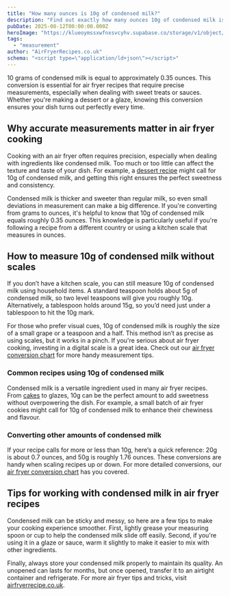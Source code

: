 ```yaml
---
title: "How many ounces is 10g of condensed milk?"
description: "Find out exactly how many ounces 10g of condensed milk is with our simple conversion guide. Perfect for air fryer recipes!"
pubDate: 2025-08-12T00:00:00.000Z
heroImage: "https://klueoymssxwfnxsvcyhv.supabase.co/storage/v1/object/public/md/how-many-ounces-is-10g-condensed-milk-299306d7.webp"
tags:
  - "measurement"
author: "AirFryerRecipes.co.uk"
schema: "<script type=\"application/ld+json\"></script>"
---
```


<p>10 grams of condensed milk is equal to approximately 0.35 ounces. This conversion is essential for air fryer recipes that require precise measurements, especially when dealing with sweet treats or sauces. Whether you're making a dessert or a glaze, knowing this conversion ensures your dish turns out perfectly every time.</p>

<h2>Why accurate measurements matter in air fryer cooking</h2>
<p>Cooking with an air fryer often requires precision, especially when dealing with ingredients like condensed milk. Too much or too little can affect the texture and taste of your dish. For example, a <a href=https://www.airfryerrecipe.co.uk/recipes>dessert recipe</a> might call for 10g of condensed milk, and getting this right ensures the perfect sweetness and consistency.</p>
<p>Condensed milk is thicker and sweeter than regular milk, so even small deviations in measurement can make a big difference. If you're converting from grams to ounces, it's helpful to know that 10g of condensed milk equals roughly 0.35 ounces. This knowledge is particularly useful if you're following a recipe from a different country or using a kitchen scale that measures in ounces.</p>

<h2>How to measure 10g of condensed milk without scales</h2>
<p>If you don’t have a kitchen scale, you can still measure 10g of condensed milk using household items. A standard teaspoon holds about 5g of condensed milk, so two level teaspoons will give you roughly 10g. Alternatively, a tablespoon holds around 15g, so you’d need just under a tablespoon to hit the 10g mark.</p>
<p>For those who prefer visual cues, 10g of condensed milk is roughly the size of a small grape or a teaspoon and a half. This method isn’t as precise as using scales, but it works in a pinch. If you're serious about air fryer cooking, investing in a digital scale is a great idea. Check out our <a href=https://www.airfryerrecipe.co.uk/air-fryer-conversion-chart>air fryer conversion chart</a> for more handy measurement tips.</p>

<h3>Common recipes using 10g of condensed milk</h3>
<p>Condensed milk is a versatile ingredient used in many air fryer recipes. From <a href=https://www.airfryerrecipe.co.uk/recipe-category/cakes>cakes</a> to glazes, 10g can be the perfect amount to add sweetness without overpowering the dish. For example, a small batch of air fryer cookies might call for 10g of condensed milk to enhance their chewiness and flavour.</p>

<h3>Converting other amounts of condensed milk</h3>
<p>If your recipe calls for more or less than 10g, here’s a quick reference: 20g is about 0.7 ounces, and 50g is roughly 1.76 ounces. These conversions are handy when scaling recipes up or down. For more detailed conversions, our <a href=https://www.airfryerrecipe.co.uk/air-fryer-conversion-chart>air fryer conversion chart</a> has you covered.</p>

<h2>Tips for working with condensed milk in air fryer recipes</h2>
<p>Condensed milk can be sticky and messy, so here are a few tips to make your cooking experience smoother. First, lightly grease your measuring spoon or cup to help the condensed milk slide off easily. Second, if you're using it in a glaze or sauce, warm it slightly to make it easier to mix with other ingredients.</p>
<p>Finally, always store your condensed milk properly to maintain its quality. An unopened can lasts for months, but once opened, transfer it to an airtight container and refrigerate. For more air fryer tips and tricks, visit <a href=https://www.airfryerrecipe.co.uk/>airfryerrecipe.co.uk</a>.</p>